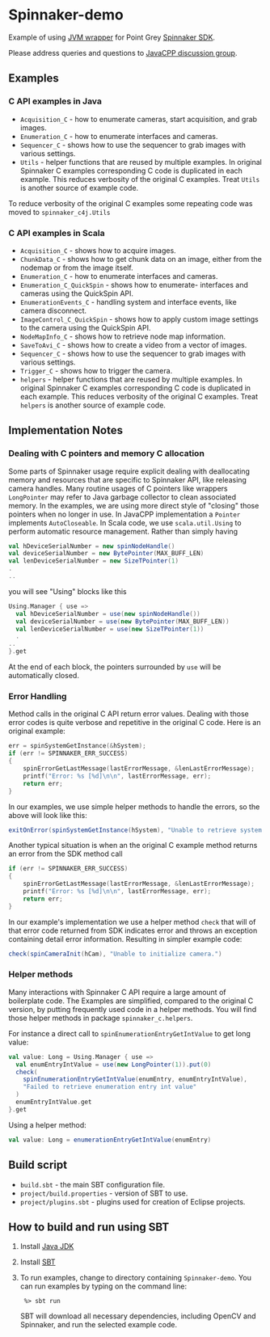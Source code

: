 Spinnaker-demo
================

Example of using [JVM wrapper](https://github.com/bytedeco/javacpp-presets/tree/master/flycapture) for Point
Grey [Spinnaker SDK](https://www.ptgrey.com/spinnaker-sdk).

Please address queries and questions to [JavaCPP discussion group](http://groups.google.com/group/javacpp-project).


Examples
-------

### C API examples in Java

* `Acquisition_C` - how to enumerate cameras, start acquisition, and grab images.
* `Enumeration_C` - how to enumerate interfaces and cameras.
* `Sequencer_C` - shows how to use the sequencer to grab images with various settings.
* `Utils` - helper functions that are reused by multiple examples. In original Spinnaker C examples corresponding C code
  is duplicated in each example. This reduces verbosity of the original C examples. Treat `Utils` is another source of
  example code.

To reduce verbosity of the original C examples some repeating code was moved to `spinnaker_c4j.Utils`

### C API examples in Scala

* `Acquisition_C` - shows how to acquire images.
* `ChunkData_C` - shows how to get chunk data on an image, either from the nodemap or from the image itself.
* `Enumeration_C` - how to enumerate interfaces and cameras.
* `Enumeration_C_QuickSpin` - shows how to enumerate- interfaces and cameras using the QuickSpin API.
* `EnumerationEvents_C` - handling system and interface events, like camera disconnect.
* `ImageControl_C_QuickSpin` - shows how to apply custom image settings to the camera using the QuickSpin API.
* `NodeMapInfo_C` - shows how to retrieve node map information.
* `SaveToAvi_C` - shows how to create a video from a vector of images.
* `Sequencer_C` - shows how to use the sequencer to grab images with various settings.
* `Trigger_C` - shows how to trigger the camera.
* `helpers` - helper functions that are reused by multiple examples. In original Spinnaker C examples corresponding C
  code is duplicated in each example. This reduces verbosity of the original C examples. Treat `helpers` is another
  source of example code.

Implementation Notes
--------------------

### Dealing with C pointers and memory C allocation

Some parts of Spinnaker usage require explicit dealing with deallocating memory and resources
that are specific to Spinnaker API, like releasing camera handles.
Many routine usages of C pointers like wrappers `LongPointer` may refer to Java garbage collector to clean associated
memory.
In the examples, we are using more direct style of "closing" those pointers when no longer in use.
In JavaCPP implementation a `Pointer` implements `AutoCloseable`.
In Scala code, we use `scala.util.Using` to perform automatic resource management. Rather than simply having

```scala 3
val hDeviceSerialNumber = new spinNodeHandle()
val deviceSerialNumber = new BytePointer(MAX_BUFF_LEN)
val lenDeviceSerialNumber = new SizeTPointer(1)
.
..
```

you will see "Using" blocks like this

```scala 3
Using.Manager { use =>
  val hDeviceSerialNumber = use(new spinNodeHandle())
  val deviceSerialNumber = use(new BytePointer(MAX_BUFF_LEN))
  val lenDeviceSerialNumber = use(new SizeTPointer(1))
  .
..
}.get
```

At the end of each block, the pointers surrounded by `use` will be automatically closed.

### Error Handling

Method calls in the original C API return error values.
Dealing with those error codes is quite verbose and repetitive in the original C code. Here is an original example:

```c
err = spinSystemGetInstance(&hSystem);
if (err != SPINNAKER_ERR_SUCCESS)
{
    spinErrorGetLastMessage(lastErrorMessage, &lenLastErrorMessage);
    printf("Error: %s [%d]\n\n", lastErrorMessage, err);
    return err;
}
```

In our examples, we use simple helper methods to handle the errors, so the above will look like this:

```scala 3
exitOnError(spinSystemGetInstance(hSystem), "Unable to retrieve system instance.")
```

Another typical situation is when an the original C example method returns an error from the SDK method call

```c
if (err != SPINNAKER_ERR_SUCCESS)
{
    spinErrorGetLastMessage(lastErrorMessage, &lenLastErrorMessage);
    printf("Error: %s [%d]\n\n", lastErrorMessage, err);
    return err;
}
```

In our example's implementation we use a helper method `check` that will of that error code returned from SDK
indicates error and throws an exception containing detail error information. Resulting in simpler example code:

```scala 3
check(spinCameraInit(hCam), "Unable to initialize camera.")
```

### Helper methods

Many interactions with Spinnaker C API require a large amount of boilerplate code.
The Examples are simplified, compared to the original C version, by putting frequently used code in a helper methods.
You will find those helper methods in package `spinnaker_c.helpers`.

For instance a direct call to `spinEnumerationEntryGetIntValue` to get long value:

```scala 3
val value: Long = Using.Manager { use =>
  val enumEntryIntValue = use(new LongPointer(1)).put(0)
  check(
    spinEnumerationEntryGetIntValue(enumEntry, enumEntryIntValue),
    "Failed to retrieve enumeration entry int value"
  )
  enumEntryIntValue.get
}.get

```

Using a helper method:

```scala 3
val value: Long = enumerationEntryGetIntValue(enumEntry)
```

Build script
------------

* `build.sbt` - the main SBT configuration file.
* `project/build.properties` - version of SBT to use.
* `project/plugins.sbt` - plugins used for creation of Eclipse projects.

How to build and run using SBT
------------------------------

1. Install [Java JDK](http://www.oracle.com/technetwork/java/javase/downloads/index.html)

2. Install [SBT](http://www.scala-sbt.org/)

3. To run examples, change to directory containing `Spinnaker-demo`. You can run examples by typing on the command line:

   ```
    %> sbt run
   ```

   SBT will download all necessary dependencies, including OpenCV and Spinnaker, and run the selected example code. 
